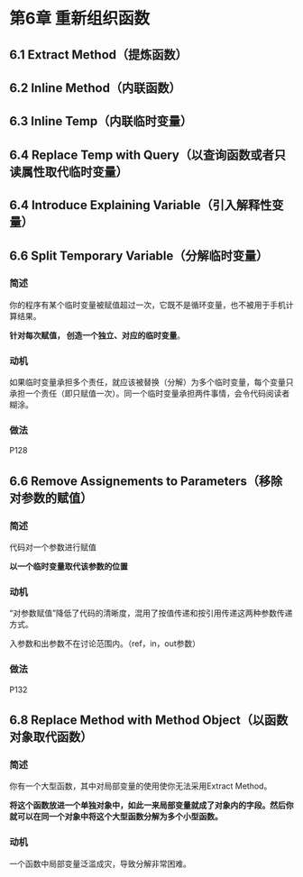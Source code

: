 # 第6章 重新组织函数

## 6.1 Extract Method（提炼函数）

## 6.2 Inline Method（内联函数）

## 6.3 Inline Temp（内联临时变量）

## 6.4 Replace Temp with Query（以查询函数或者只读属性取代临时变量）

## 6.4 Introduce Explaining Variable（引入解释性变量）

## 6.6 Split Temporary Variable（分解临时变量）

### 简述

你的程序有某个临时变量被赋值超过一次，它既不是循环变量，也不被用于手机计算结果。

**针对每次赋值， 创造一个独立、对应的临时变量**。

### 动机

如果临时变量承担多个责任，就应该被替换（分解）为多个临时变量，每个变量只承担一个责任（即只赋值一次）。同一个临时变量承担两件事情，会令代码阅读者糊涂。

### 做法

P128

## 6.6 Remove Assignements to Parameters（移除对参数的赋值）

### 简述

代码对一个参数进行赋值

**以一个临时变量取代该参数的位置**

### 动机

“对参数赋值”降低了代码的清晰度，混用了按值传递和按引用传递这两种参数传递方式。

入参数和出参数不在讨论范围内。（ref，in，out参数）

### 做法

P132

## 6.8 Replace Method with Method Object（以函数对象取代函数）

### 简述

你有一个大型函数，其中对局部变量的使用使你无法采用Extract Method。

**将这个函数放进一个单独对象中，如此一来局部变量就成了对象内的字段。然后你就可以在同一个对象中将这个大型函数分解为多个小型函数。**

### 动机

一个函数中局部变量泛滥成灾，导致分解非常困难。